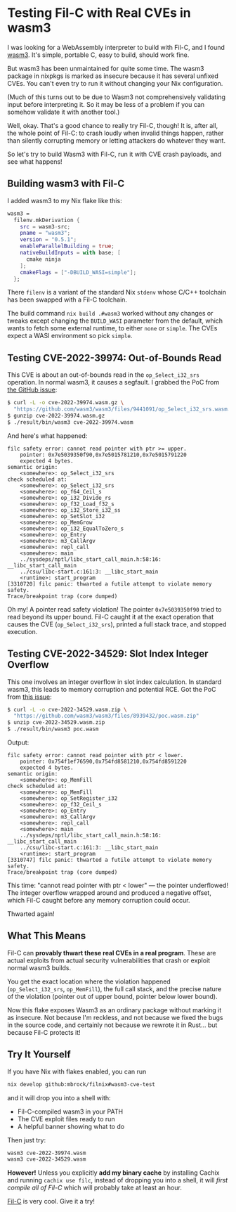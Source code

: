 # Testing Fil-C with Real CVEs in wasm3

I was looking for a WebAssembly interpreter to build with Fil-C, and I found [wasm3](https://github.com/wasm3/wasm3). It's simple, portable C, easy to build, should work fine.

But wasm3 has been unmaintained for quite some time. The wasm3 package in nixpkgs is marked as insecure because it has several unfixed CVEs. You can't even try to run it without changing your Nix configuration.

(Much of this turns out to be due to Wasm3 not comprehensively validating input before interpreting it. So it may be less of a problem if you can somehow validate it with another tool.)

Well, okay. That's a good chance to really try Fil-C, though!
It is, after all, the whole point of Fil-C: to crash loudly when invalid things happen, rather than silently corrupting memory or letting attackers do whatever they want.

So let's try to build Wasm3 with Fil-C, run it with CVE crash payloads, and see what happens!

## Building wasm3 with Fil-C

I added wasm3 to my Nix flake like this:

```nix
wasm3 =
  filenv.mkDerivation {
    src = wasm3-src;
    pname = "wasm3";
    version = "0.5.1";
    enableParallelBuilding = true;
    nativeBuildInputs = with base; [
      cmake ninja
    ];
    cmakeFlags = ["-DBUILD_WASI=simple"];
  };
```

There `filenv` is a variant of the standard Nix `stdenv` whose C/C++ toolchain has been swapped with a Fil-C toolchain.

The build command `nix build .#wasm3` worked without any changes or tweaks except changing the `BUILD_WASI` parameter from the default, which wants to fetch some external runtime, to either `none` or `simple`. The CVEs expect a WASI environment so pick `simple`.

## Testing CVE-2022-39974: Out-of-Bounds Read

This CVE is about an out-of-bounds read in the `op_Select_i32_srs` operation. In normal wasm3, it causes a segfault. I grabbed the PoC from [the GitHub issue](https://github.com/wasm3/wasm3/issues/379):

```bash
$ curl -L -o cve-2022-39974.wasm.gz \
  "https://github.com/wasm3/wasm3/files/9441091/op_Select_i32_srs.wasm.gz"
$ gunzip cve-2022-39974.wasm.gz
$ ./result/bin/wasm3 cve-2022-39974.wasm
```

And here's what happened:

```
filc safety error: cannot read pointer with ptr >= upper.
    pointer: 0x7e5039350f90,0x7e5015781210,0x7e5015791220
    expected 4 bytes.
semantic origin:
    <somewhere>: op_Select_i32_srs
check scheduled at:
    <somewhere>: op_Select_i32_srs
    <somewhere>: op_f64_Ceil_s
    <somewhere>: op_i32_Divide_rs
    <somewhere>: op_f32_Load_f32_s
    <somewhere>: op_i32_Store_i32_ss
    <somewhere>: op_SetSlot_i32
    <somewhere>: op_MemGrow
    <somewhere>: op_i32_EqualToZero_s
    <somewhere>: op_Entry
    <somewhere>: m3_CallArgv
    <somewhere>: repl_call
    <somewhere>: main
    ../sysdeps/nptl/libc_start_call_main.h:58:16: __libc_start_call_main
    ../csu/libc-start.c:161:3: __libc_start_main
    <runtime>: start_program
[3310720] filc panic: thwarted a futile attempt to violate memory safety.
Trace/breakpoint trap (core dumped)
```

Oh my! A pointer read safety violation! The pointer `0x7e5039350f90` tried to read beyond its upper bound. Fil-C caught it at the exact operation that causes the CVE (`op_Select_i32_srs`), printed a full stack trace, and stopped execution.

## Testing CVE-2022-34529: Slot Index Integer Overflow

This one involves an integer overflow in slot index calculation. In standard wasm3, this leads to memory corruption and potential RCE. Got the PoC from [this issue](https://github.com/wasm3/wasm3/issues/337):

```bash
$ curl -L -o cve-2022-34529.wasm.zip \
  "https://github.com/wasm3/wasm3/files/8939432/poc.wasm.zip"
$ unzip cve-2022-34529.wasm.zip
$ ./result/bin/wasm3 poc.wasm
```

Output:

```
filc safety error: cannot read pointer with ptr < lower.
    pointer: 0x754f1ef76590,0x754fd8581210,0x754fd8591220
    expected 4 bytes.
semantic origin:
    <somewhere>: op_MemFill
check scheduled at:
    <somewhere>: op_MemFill
    <somewhere>: op_SetRegister_i32
    <somewhere>: op_f32_Ceil_s
    <somewhere>: op_Entry
    <somewhere>: m3_CallArgv
    <somewhere>: repl_call
    <somewhere>: main
    ../sysdeps/nptl/libc_start_call_main.h:58:16: __libc_start_call_main
    ../csu/libc-start.c:161:3: __libc_start_main
    <runtime>: start_program
[3310747] filc panic: thwarted a futile attempt to violate memory safety.
Trace/breakpoint trap (core dumped)
```

This time: "cannot read pointer with ptr < lower" — the pointer underflowed! The integer overflow wrapped around and produced a negative offset, which Fil-C caught before any memory corruption could occur.

Thwarted again!

## What This Means

Fil-C can **provably thwart these real CVEs in a real program**. These are actual exploits from actual security vulnerabilities that crash or exploit normal wasm3 builds.

You get the exact location where the violation happened (`op_Select_i32_srs`, `op_MemFill`), the full call stack, and the precise nature of the violation (pointer out of upper bound, pointer below lower bound).

Now this flake exposes Wasm3 as an ordinary package without marking it as insecure. Not because I'm reckless, and not because we fixed the bugs in the source code, and certainly not because we rewrote it in Rust... but because Fil-C protects it!

## Try It Yourself

If you have Nix with flakes enabled, you can run

```bash
nix develop github:mbrock/filnix#wasm3-cve-test
```

and it will drop you into a shell with:

- Fil-C-compiled wasm3 in your PATH
- The CVE exploit files ready to run
- A helpful banner showing what to do

Then just try:

```bash
wasm3 cve-2022-39974.wasm
wasm3 cve-2022-34529.wasm
```

**However!** Unless you explicitly **add my binary cache**
by installing Cachix and running `cachix use filc`, instead of dropping you into a shell, it will _first compile all of Fil-C_ which will probably take at least an hour.

[Fil-C](https://fil-c.org/) is very cool. Give it a try!
